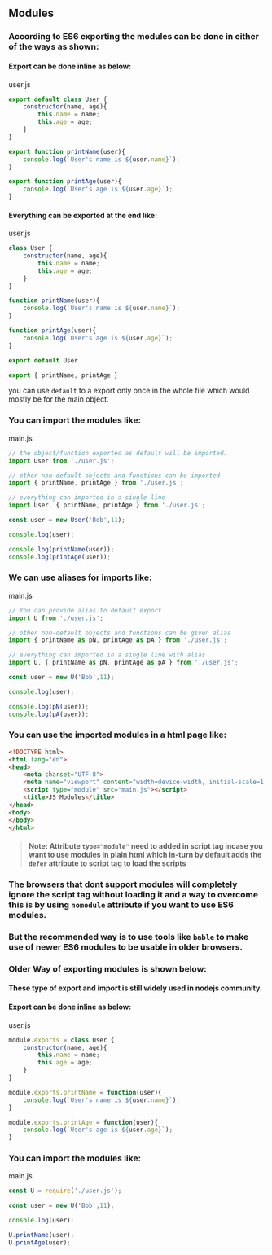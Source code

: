 ## Modules


### According to ES6 exporting the modules can be done in either of the ways as shown:

#### Export can be done inline as below:

user.js
```javascript
export default class User {
    constructor(name, age){
        this.name = name;
        this.age = age;
    }
}

export function printName(user){
    console.log(`User's name is ${user.name}`);
}

export function printAge(user){
    console.log(`User's age is ${user.age}`);
}
```

#### Everything can be exported at the end like:

user.js
```javascript
class User {
    constructor(name, age){
        this.name = name;
        this.age = age;
    }
}

function printName(user){
    console.log(`User's name is ${user.name}`);
}

function printAge(user){
    console.log(`User's age is ${user.age}`);
}

export default User

export { printName, printAge }
```

you can use `default` to a export only once in the whole file which would mostly be for the main object.

### You can import the modules like:

main.js
```javascript
// the object/function exported as default will be imported.
import User from './user.js'; 

// other non-default objects and functions can be imported
import { printName, printAge } from './user.js';

// everything can imported in a single line
import User, { printName, printAge } from './user.js';

const user = new User('Bob',11);

console.log(user);

console.log(printName(user));
console.log(printAge(user));
```

### We can use aliases for imports like:

main.js
```javascript
// You can provide alias to default export
import U from './user.js';

// other non-default objects and functions can be given alias
import { printName as pN, printAge as pA } from './user.js';

// everything can imported in a single line with alias
import U, { printName as pN, printAge as pA } from './user.js';

const user = new U('Bob',11);

console.log(user);

console.log(pN(user));
console.log(pA(user));
```


### You can use the imported modules in a html page like:

```html
<!DOCTYPE html>
<html lang="en">
<head>
    <meta charset="UTF-8">
    <meta name="viewport" content="width=device-width, initial-scale=1.0">
    <script type="module" src="main.js"></script>
    <title>JS Modules</title>
</head>
<body>
</body>
</html>
```
> #### Note: Attribute `type="module"` need to added in script tag incase you want to use modules in plain html which in-turn by default adds the `defer` attribute to script tag to load the scripts

### The browsers that dont support modules will completely ignore the script tag without loading it and a way to overcome this is by using `nomodule` attribute if you want to use ES6 modules.

### But the recommended way is to use tools like `bable` to make use of newer ES6 modules to be usable in older browsers.

### Older Way of exporting modules is shown below:

#### These type of export and import is still widely used in nodejs community.
#### Export can be done inline as below:

user.js
```javascript 
module.exports = class User {
    constructor(name, age){
        this.name = name;
        this.age = age;
    }
}

module.exports.printName = function(user){
    console.log(`User's name is ${user.name}`);
}

module.exports.printAge = function(user){
    console.log(`User's age is ${user.age}`);
}
```

### You can import the modules like:

main.js
```javascript
const U = require('./user.js');

const user = new U('Bob',11);

console.log(user);

U.printName(user);
U.printAge(user);
```

